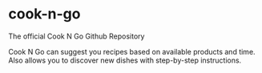 # cook-n-go
The official Cook N Go Github Repository

Cook N Go can suggest you recipes based on available products and time. Also allows you to discover new dishes with step-by-step instructions.
